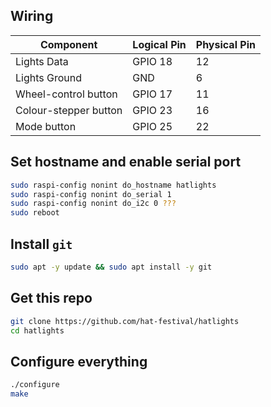 ## Wiring

| Component             | Logical Pin | Physical Pin |
| --------------------- | ----------- | ------------ |
| Lights Data           | GPIO 18     | 12           |
| Lights Ground         | GND         | 6            |
| Wheel-control button  | GPIO 17     | 11           |
| Colour-stepper button | GPIO 23     | 16           |
| Mode button           | GPIO 25     | 22           |

## Set hostname and enable serial port

```bash
sudo raspi-config nonint do_hostname hatlights
sudo raspi-config nonint do_serial 1
sudo raspi-config nonint do_i2c 0 ???
sudo reboot
```

## Install `git`

```bash
sudo apt -y update && sudo apt install -y git
```

## Get this repo

```bash
git clone https://github.com/hat-festival/hatlights
cd hatlights
```

## Configure everything

```bash
./configure
make
```
